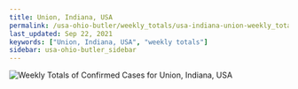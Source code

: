 ```yaml
---
title: Union, Indiana, USA
permalink: /usa-ohio-butler/weekly_totals/usa-indiana-union-weekly_totals.html
last_updated: Sep 22, 2021
keywords: ["Union, Indiana, USA", "weekly totals"]
sidebar: usa-ohio-butler_sidebar
---
```


![Weekly Totals of Confirmed Cases for Union, Indiana, USA](/covid_tracker/images/graphs/usa-indiana-union-weekly_totals_graph.png)
